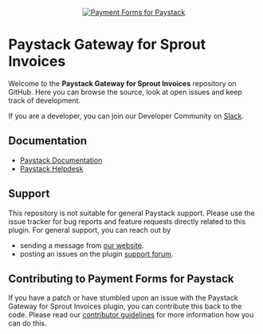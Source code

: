 <p align="center"><a href="https://paystack.com/"><img src="https://raw.githubusercontent.com/PaystackHQ/paystack-gateway-for-sprout-invoices/master/banner.png" alt="Payment Forms for Paystack"></a></p>

# Paystack Gateway for Sprout Invoices

Welcome to the **Paystack Gateway for Sprout Invoices** repository on GitHub. Here you can browse the source, look at open issues and keep track of development. 

If you are a developer, you can join our Developer Community on [Slack](https://slack.paystack.com).

## Documentation
* [Paystack Documentation](https://developers.paystack.co/v1.0/docs/)
* [Paystack Helpdesk](https://paystack.com/help)

## Support
This repository is not suitable for general Paystack support. Please use the issue tracker for bug reports and feature requests directly related to this plugin. For general support, you can reach out by 

* sending a message from [our website](https://paystack.com/contact).
* posting an issues on the plugin [support forum](https://wordpress.org/support/plugin/[paystack-sprout-invoices/](https://wordpress.org/plugins/paystack-sprout-invoices)).

## Contributing to Payment Forms for Paystack

If you have a patch or have stumbled upon an issue with the Paystack Gateway for Sprout Invoices plugin, you can contribute this back to the code. Please read our [contributor guidelines](https://github.com/PaystackHQ/paystack-gateway-for-sprout-invoices/blob/master/.github/CONTRIBUTING.md) for more information how you can do this.